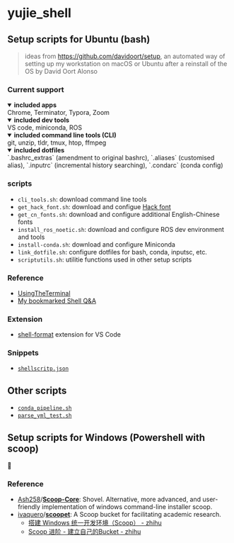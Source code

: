 <!-- START doctoc -->
<!-- END doctoc -->

# yujie_shell

## Setup scripts for Ubuntu (bash)

> ideas from <https://github.com/davidoort/setup>, an automated way of setting up my workstation on macOS or Ubuntu after a reinstall of the OS by David Oort Alonso

### Current support

<details open>
    <summary><b>included apps</b></summary>
        <div align="left">
            Chrome, Terminator, Typora, Zoom
        </div>
</details>

<details open>
    <summary><b>included dev tools</b></summary>
        <div align="left">
            VS code, miniconda, ROS
        </div>
</details>

<details open>
    <summary><b>included command line tools (CLI)</b></summary>
        <div align="left">
            git, unzip, tldr, tmux, htop, ffmpeg
        </div>
</details>

<details open>
    <summary><b>included dotfiles</b></summary>
        <div align="left">
            `.bashrc_extras` (amendment to original bashrc), `.aliases` (customised alias), `.inputrc` (incremental history searching), `.condarc` (conda config)
        </div>
</details>

### scripts

- `cli_tools.sh`: download command line tools
- `get_hack_font.sh`: download and configue [Hack font](https://github.com/source-foundry/Hack)
- `get_cn_fonts.sh`: download and configure additional English-Chinese fonts
- `install_ros_noetic.sh`: download and configure ROS dev environment and tools
- `install-conda.sh`: download and configure Miniconda
- `link_dotfile.sh`: configure dotfiles for bash, conda, inputsc, etc.
- `scriptutils.sh`: utilitie functions used in other setup scripts

### Reference

- [UsingTheTerminal](https://help.ubuntu.com/community/UsingTheTerminal)
- [My bookmarked Shell Q&A](https://www.notion.so/yujiehe/Shell-scripts-Q-A-fb3ebb4dcf1b42bf8a99fb0a52241e60)

### Extension

- [shell-format](https://marketplace.visualstudio.com/items?itemName=foxundermoon.shell-format) extension for VS Code

### Snippets

- [`shellscritp.json`](./shellscritp.json)



## Other scripts

- [`conda_pipeline.sh`](./misc/conda_pipeline.sh)
- [`parse_yml_test.sh`](./misc/yaml/parse_yml_test.sh)



## Setup scripts for Windows (Powershell with scoop)

:construction:

### Reference

- [Ash258](https://github.com/Ash258)/**[Scoop-Core](https://github.com/Ash258/Scoop-Core)**: Shovel. Alternative, more advanced, and user-friendly implementation of windows command-line installer scoop.
- [ivaquero](https://github.com/ivaquero)/**[scoopet](https://github.com/ivaquero/scoopet)**: A Scoop bucket for facilitating academic research.
  - [搭建 Windows 统一开发环境（Scoop） - zhihu](https://zhuanlan.zhihu.com/p/128955118)
  - [Scoop 进阶 - 建立自己的Bucket - zhihu](https://zhuanlan.zhihu.com/p/165635039)
